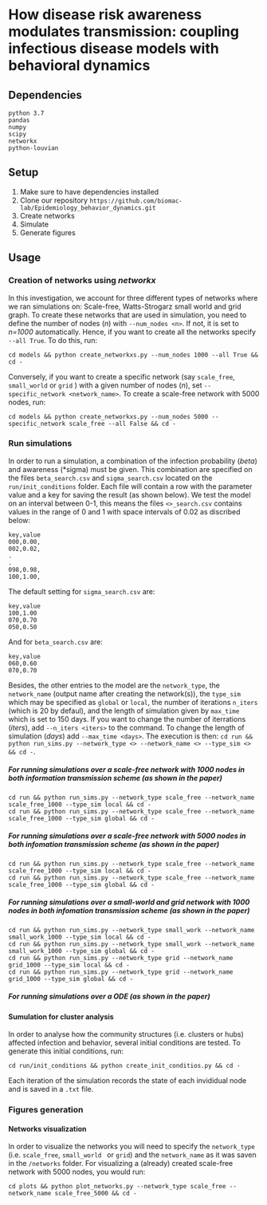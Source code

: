 # How disease risk awareness modulates transmission: coupling infectious disease models with behavioral dynamics

## Dependencies
    python 3.7
    pandas
    numpy
    scipy
    networkx
    python-louvian 

## Setup
1. Make sure to have dependencies installed
2. Clone our repository `https://github.com/biomac-lab/Epidemiology_behavior_dynamics.git`
3. Create networks
4. Simulate
5. Generate figures

## Usage

### Creation of networks using *networkx*

In this investigation, we account for three different types of networks where we ran simulations on: Scale-free, Watts-Strogarz small world and grid graph. To create these networks that are used in simulation, you need to define the number of nodes (*n*) with `--num_nodes <n>`. If not, it is set to *n=1000* automatically. Hence, if you want to create all the networks specify `--all True`. To do this, run:

    cd models && python create_networkxs.py --num_nodes 1000 --all True && cd - 

Conversely, if you want to create a specific network (say `scale_free`, `small_world` or `grid` ) with a given number of nodes (*n*), set `--specific_network <network_name>`. To create a scale-free network with 5000 nodes, run:

    cd models && python create_networkxs.py --num_nodes 5000 --specific_network scale_free --all False && cd -

### Run simulations

In order to run a simulation, a combination of the infection probability (*beta*) and awareness (*sigma) must be given. This combination are specified on the files `beta_search.csv` and `sigma_search.csv` located on the `run/init_conditions` folder. Each file will contain a row with the parameter value and a key for saving the result (as shown below). We test the model on an interval between 0-1, this means the files `<>_search.csv` contains values in the range of 0 and 1 with space intervals of 0.02 as discribed below:

    key,value
    000,0.00,
    002,0.02,
    .
    .
    098,0.98,
    100,1.00,

The default setting for `sigma_search.csv` are:

    key,value
    100,1.00
    070,0.70
    050,0.50

And for `beta_search.csv` are:

    key,value
    060,0.60
    070,0.70

Besides, the other entries to the model are the `network_type`, the `network_name` (output name after creating the network(s)), the `type_sim` which may be specified as `global` or `local`, the number of iterations `n_iters` (which is 20 by defaul), and the length of simulation given by `max_time` which is set to 150 days. If you want to change the number of iterrations (*iters*), add `--n_iters <iters>` to the command. To change the length of simulation (*days*) add `--max_time <days>`. The execution is then: `cd run && python run_sims.py --network_type <> --network_name <> --type_sim <> && cd -`.

##### For running simulations over a scale-free network with 1000 nodes in both information transmission scheme (as shown in the paper)

    cd run && python run_sims.py --network_type scale_free --network_name scale_free_1000 --type_sim local && cd -
    cd run && python run_sims.py --network_type scale_free --network_name scale_free_1000 --type_sim global && cd -

##### For running simulations over a scale-free network with 5000 nodes in both infomation transmission scheme (as shown in the paper)

    cd run && python run_sims.py --network_type scale_free --network_name scale_free_1000 --type_sim local && cd -
    cd run && python run_sims.py --network_type scale_free --network_name scale_free_1000 --type_sim global && cd -

##### For running simulations over a small-world and grid network with 1000 nodes in both infomation transmission scheme (as shown in the paper)

    cd run && python run_sims.py --network_type small_work --network_name small_work_1000 --type_sim local && cd -
    cd run && python run_sims.py --network_type small_work --network_name small_work_1000 --type_sim global && cd -
    cd run && python run_sims.py --network_type grid --network_name grid_1000 --type_sim local && cd -
    cd run && python run_sims.py --network_type grid --network_name grid_1000 --type_sim global && cd -

##### For running simulations over a ODE (as shown in the paper)


#### Sumulation for cluster analysis

In order to analyse how the community structures (i.e. clusters or hubs) affected infection and behavior, several initial conditions are tested. To generate this initial conditions, run:

    cd run/init_conditions && python create_init_conditios.py && cd -

Each iteration of the simulation records the state of each invididual node and is saved in a `.txt` file.


### Figures generation

#### Networks visualization

In order to visualize the networks you will need to specify the `network_type` (i.e.  `scale_free`, `small_world ` or `grid`) and the `network_name` as it was saven in the `/networks` folder. For visualizing a (already) created scale-free network with 5000 nodes, you would run:

    cd plots && python plot_networks.py --network_type scale_free --network_name scale_free_5000 && cd -

